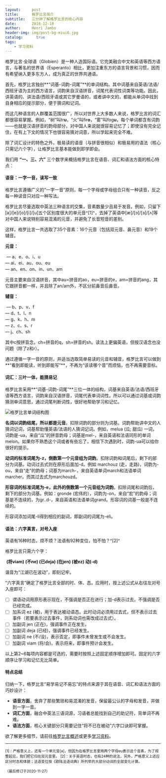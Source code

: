 ```yaml
---
layout:     post
title:      格罗比言简介
subtitle:   三分钟了解格罗比言的核心内容
date:       2018-12-10
author:     Henri Jambo
header-img: img/post-bg-miui6.jpg
catalog: 	  true
tags:
    - 学习资料
---
```


格罗比言·全球语（Globien）是一种人造国际语。它完美融合中文和英语等西方语言，与著名的世界语（Esperanto）相比，更加注重东方的语言背景和习惯，因而有希望纳入更多东方人，成为真正的世界共通语。

首先，格罗比言独创**“词基-词韵-词尾”**的单词结构。其中词基来自英语/法语/西班牙语为主的西方语言，词韵来自汉语拼音，词尾代表词性词类等功能。因此，讲英语的、讲法语/西班牙语或其它罗曼语的，或者讲中文的，都能从单词中找到自身相应的提示部分，便于猜词和记词。

而这几种语言的人群覆盖范围很广，所以对世界上大多数人来说，格罗比言的词汇都很容易掌握。例如，“树”叫tr**u**，“火”叫fir**o**，“雾”叫fog**u**，每个单词都含有词韵——也就是汉语拼音的韵母部分，对中国人来说就很容易记忆了；即使没有完全记住，在有上下文的情况下也很容易猜对词意，所以学起来完全不难。

除了词汇设计的特色之外，极易读的语音（与拼音很相似）和极易用的语法（核心只需记六个字），让格罗比言基本能做到即学即会。

我们用 **“一、三、六”** 三个数字来概括格罗比言在语音、词汇和语法方面的核心特点：

#### 语音：一字一音，读写一致

格罗比言遵循广义的“一字一音”原则，每一个字母或字母组合只有一种读音，反之每一种读音只对应一种写法。

格罗比言尽量选取中英法三种语言的交集，音素数量少且易于发音。例如，只留下[a]/[e]/[o]/[i]/[u]五个区别度很大的单元音^[1]^，去掉了英语中[æ]/[ɔ]/[ɜ]/[ʌ]等对中国人来说特别容易混淆的元音，并避免了长音短音的差别。

这样，格罗比言一共选取了35个音素：16个元音（包括双元音、鼻元音）和19个辅音。

**元音：**

​	— a、e、o、i、u  
​	— ai、ei、au、ou、eu   
​	— an、en、on、in、un、am  

元音主要来自汉语拼音，其中au=拼音的ao，eu=拼音的e，am=拼音的ang，其它跟拼音都一样，并且除了an/am外，不区分前鼻音后鼻音。

**辅音：**

​	— b、p、v、f  
​	— d、t、l、n  
​	— g、k、h、m  
​	— z、c、s、r  
​	— j、ch、sh

其中c按拼音念，ch=拼音的q，sh=拼音的sh。读法上更偏英语，但按汉语念也没问题（除了z和r）。

通过遵循一字一音的原则，并适当选取简单易读的元音和辅音，格罗比言可以做到**“看到即能读，听到即能写”**，不再为“该读哪个音”而烦恼，也不再需要音标。

#### 词汇：三叶一体，能猜易记

格罗比言采用**“词基-词韵-词尾”**三位一体的结构，词基来自英语/法语/西班牙语等西方语言，词韵来自汉语拼音，词尾代表单词词性。所以可以通过词基或词韵猜测单词意思，通过词尾判断词性，很好地帮助学习和记忆。

![格罗比言单词结构图]({{site.baseurl}}/img-post/2018-12-30-overview.png)

**名词以词韵结尾，所以都是元音**。扣除词韵的部分则为词基。词韵帮助讲中文的人猜词记词，词基帮助懂英语/法语的人猜词记词。例如，melua (瓜; 甜瓜) 一词，词韵是-ua，来自“瓜”的拼音韵母；词基是mel-，来自英语和法语同形的单词melon。如果你不熟悉这个词或者有些忘了，相信下次遇到时，词韵-ua可以给你很好的提示。

**动词的标准词尾为-z，倒数第一个元音组为词韵**。扣除词韵和词尾后，剩下的部分为词基。动词过去式则在原形后面加-d。例如 marchouz (走，走路)，词韵为-ou，来自“走”的韵母；词基为march-，来自英语单词march和法语单词marcher。而其过去式为marchouzd。

**形容词的标准词尾为-e，此外的倒数第一个元音组为词韵**。扣除词尾和词韵后，剩下的部分为词基。例如：gronde (宏伟的），词韵为-on，来自“宏”的韵母；词基是不连续的，为gr..d-，来自英语和法语单词grand。形容词的词基一般是不连续的。

形容词添加词尾-li得到相应的副词，即副词的词尾为-eli。

#### 语法：六字真言，对号入座

英语有16种时态，烦不烦？法语有92种变位，怕不怕？^[2]^

格罗比言只需六个字：

​		**(将viam)  (不ne)  (已deja)  (在jen)  (被ez)  动(-d)**

谐音为“江湖已在波动”，即刻记牢。

“六字真言”确定了格罗比言全部的时、体、态。应用时，按上述公式从右往左对号入座即可：

- [ ] 谓语动词用原形表示现在，不强调是否正在进行；加-d表示过去，不强调是否已经完成。
- [ ] 加系词 ez (被)，用于表达被动语态。此时动词必须用过去式，但不表示过去事件（若要表示过去事件，则系动词也需改成过去式）。
- [ ] 加副词 jen (正在)，强调事件正在发生。
- [ ] 加副词 deja (已经)，强调事件已经发生。
- [ ] 加副词 ne (不/没)，表示否定，即事件未曾发生或不会发生。
- [ ] 加副词 viam (将/会)，表示将来，即事件预计会发生。

以上第2~6每项内容都是可选的，需要时按照上述固定顺序增加即可。固定的六字顺序让学习和记忆无比简单。




#### 特点总结

归纳一下，格罗比言“易学易记不易忘”的特点来源于其在语音、词汇和语法方面的巧妙设计：

* **语音方面**，舍弃了那些繁琐和易混淆的发音，保留最公认的字母和发音，并做到一字一音。
* **词汇方面**，融合中英法三语词源，习语者总能找到自己的助记符，背单词不再难。
* **语法方面**，核心关键部分只需要记住“将不已在被动”六字口诀即可掌握。


欲了解更多细节，请前往[格罗比言概述]({{site.baseurl}}/2019/01/11/overview)或更多[学习资料]({{site.baseurl}}/1-resources)。

------

<small>[1]：严格意义上，还有一个单元音[ə]，但因为在格罗比言里用两个字母eu表示这个音素，为了规整起见，我们把它归在双元音里。</small>
<small>[2]：关于英语时态，也有24种的说法，另外，严格意义上还应区分时态和体貌；法语变位按《欧陆法语词典》所列举的大部分动词的全部变化计算。</small>

<small>（最后修订于2020-11-27）</small>

